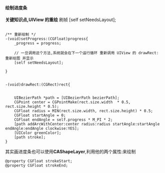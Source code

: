 

#### 绘制进度条

**关键知识点,UIView 的重绘**
刷帧
[self setNeedsLayout];


```objc

/** 重新绘制 */
-(void)setProgress:(CGFloat)progress{
    _progress = progress;
    
    // 一旦调用这个方法,系统就会在下一个运行循环 重新调用 UIView 的 drawRect: 重新绘图 并显示
    [self setNeedsLayout];
    
}


-(void)drawRect:(CGRect)rect{
    
    
    UIBezierPath *path = [UIBezierPath bezierPath];
    CGPoint center = CGPointMake(rect.size.width  * 0.5, rect.size.height * 0.5);
    CGFloat radius = MIN(rect.size.width, rect.size.height) * 0.5;
    CGFloat startAngle = 0;
    CGFloat endAngle = self.progress * M_PI * 2;
    [path addArcWithCenter:center radius:radius startAngle:startAngle endAngle:endAngle clockwise:YES];
    [UIColor greenColor];
    [path stroke];
}
```


其实画进度条也可以使用**CAShapeLayer**,利用他的两个属性:来绘制
```objc
@property CGFloat strokeStart;
@property CGFloat strokeEnd;

```